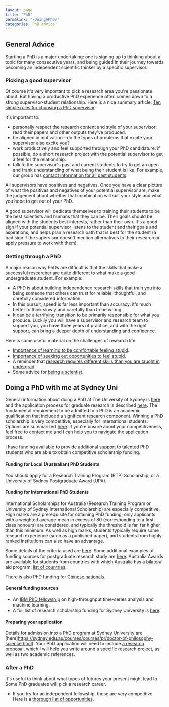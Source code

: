 ```yaml
---
layout: page
title: "PhD"
permalink: "/DoingAPhD/"
categories: PhD advice
---
```


## General Advice

Starting a PhD is a major undertaking: one is signing up to thinking about a topic for many consecutive years, and being guided in their journey towards becoming an independent scientific thinker by a specific supervisor.

### Picking a good supervisor

Of course it's very important to pick a research area you're passionate about.
But having a productive PhD experience often comes down to a strong supervisor-student relationship.
Here is a nice summary article: [Ten simple rules for choosing a PhD supervisor](https://doi.org/10.1371/journal.pcbi.1009330).

It's important to:

- personally respect the research content and style of your supervisor: read their papers and other outputs they've produced.
- be aligned in motivation—do the types of problems that excite your supervisor also excite you?
- work productively and feel supported through your PhD candidature: if possible, do a short research project with the potential supervisor to get a feel for the relationship.
- talk to the supervisor's past and current students to try to get an open and frank understanding of what being their student is like. For example, our group has [contact information for all past students](https://dynamicsandneuralsystems.github.io/team/).

All supervisors have positives and negatives.
Once you have a clear picture of what the positives and negatives of your potential supervisor are, make the judgement about whether that combination will suit your style and what you hope to get out of your PhD.

A good supervisor will dedicate themselves to training their students to be the best scientists and humans that they can be.
Their goals should be aligned with the students best interests, rather than their own.
It's a good sign if your potential supervisor listens to the student and their goals and aspirations, and helps plan a research path that is best for the student (a bad sign if the supervisor doesn't mention alternatives to their research or apply pressure to work with them).

### Getting through a PhD

A major reason why PhDs are difficult is that the skills that make a successful researcher are quite different to what make a good undergraduate student.
For example:

- A PhD is about building independence research skills that train you into being someone that others can trust for reliable, thoughtful, and carefully considered information.
- In this pursuit, speed is far less important than accuracy: it's much better to think slowly and carefully than to be wrong.
- It can be a terrifying transition to be primarily responsible for what you produce. Luckily you will have a supervisor and research team to support you, you have three years of practice, and with the right support, can bring a deeper depth of understanding and confidence.

Here is some useful material on the challenges of research life:

- [Importance of learning to be comfortable feeling stupid](https://doi.org/10.1242/jcs.033340).
- [Importance of seeking out opportunities to feel stupid](http://jcs.biologists.org/content/121/11/1771).
- A reminder that [research requires different skills than you are taught in undergrad](http://jxyzabc.blogspot.com.au/2017/09/the-genius-fallacy.html).
- Some advice for [being a scientist](https://doi.org/10.3945/an.114.007179).

## Doing a PhD with me at Sydney Uni

General information about doing a PhD at The University of Sydney is [here](https://sydney.edu.au/courses/courses/pr/doctor-of-philosophy-science.html) and the application process for graduate research is described [here](https://sydney.edu.au/study/admissions/apply/how-to-apply.html#uniqueId_nPUe33Za_5_button).
The fundamental requirement to be admitted to a PhD is an academic qualification that included a significant research component.
Winning a PhD scholarship is very competitive, especially for international students.
Options are summarized [here](http://sydney.edu.au/scholarships/research/research-training-program.shtml).
If you're unsure about your competitiveness, feel free to contact me and I can help you to navigate the application process.

I have funding available to provide additional support to talented PhD students who are able to obtain competitive scholarship funding.

#### Funding for Local (Australian) PhD Students

You should apply for a Research Training Program (RTP) Scholarship, or a University of Sydney Postgraduate Award (UPA).

#### Funding for International PhD Students

International Scholarships for Australia (Research Training Program or University of Sydney International Scholarship) are especially competitive.
High marks are a prerequisite for obtaining PhD funding; only applicants with a weighted average mean in excess of 80 (corresponding to a first-class honours) are considered, and typically the threshold is far, far higher than this minimum.
As well as high marks, students typically require some research experience (such as a published paper), and students from highly-ranked institutions can also have an advantage.

Some details of the criteria used are [here](http://sydney.edu.au/scholarships/docsschols/Higher_Degree_by_Research_Scholarship_Selection_Process.pdf).
Some additional examples of funding sources for postgraduate research study are [here](http://sydney.edu.au/scholarships/postgraduate/international-postgraduate-scholarships.shtml).
Australia Awards are available for students from countries with which Australia has a bilateral aid program: [list of countries](https://dfat.gov.au/people-to-people/australia-awards/Pages/participating-countries.aspx).
<!-- The [Endeavour Scholarship](https://internationaleducation.gov.au/scholarships/scholarships-and-fellowships/Pages/default.aspx) is another one to look into. -->
There is also PhD funding for [Chinese nationals](https://sydney.edu.au/scholarships/e/china-scholarship-council-research-programs-scholarship.html).

#### General funding sources

- An [IBM PhD fellowship](http://www.research.ibm.com/university/awards/phdfellowship.shtml) on high-throughput time-series analysis and machine learning.
- A full list of research scholarship funding for Sydney University is [here](http://sydney.edu.au/scholarships/research/faculty/science.shtml).

#### Preparing your application

Details for admission into a PhD program at Sydney University are [here]https://sydney.edu.au/courses/courses/pr/doctor-of-philosophy-science.html).
Your PhD application will need to include [a research proposal](https://sydney.edu.au/campus-life/student-news/2017/05/30/how-to-write-a-research-proposal-for-a-strong-phd-application.html), which I will help you write around a specific research project, as well as two academic references.

### After a PhD

It's useful to think about what types of futures your present might lead to.
Some PhD graduates will pick a research career.

- If you try for an independent fellowship, these are very competitive.
Here is a [thorough list of opportunities](https://research.jhu.edu/rdt/funding-opportunities/postdoctoral/).
